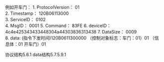 例如开车门：
	1. ProtocolVersion： 01  
	2. Timestamp： 120B06113000  
	3. ServiceID： 0102  
	4. MsgID： 0001
	5. Command： 83FE 
	6. deviceID： 4c4e425343433448304a44303836313438 
	7. DataSize： 0009  
	8. data: (指令下发时间)120B0611300000  （控制对象标志：车门：01）01  （信息体：01 开车门）01    

协议结构5.6.1
data结构5.7.5.9.1

